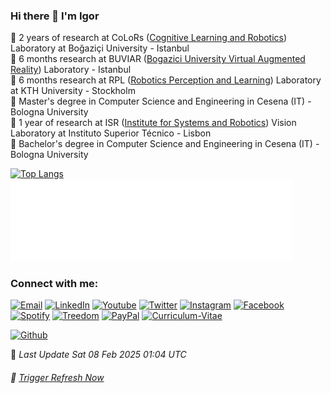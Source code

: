 ### Hi there 👋 I'm Igor

🔭 2 years of research at CoLoRs ([Cognitive Learning and Robotics]) Laboratory at Boğaziçi University - Istanbul <br />
🔭 6 months research at BUVIAR ([Bogazici University Virtual Augmented Reality]) Laboratory - Istanbul <br />
🔭 6 months research at RPL ([Robotics Perception and Learning]) Laboratory at KTH University - Stockholm <br />
🌳 Master's degree in Computer Science and Engineering in Cesena (IT) - Bologna University <br /> 
🔭 1 year of research at ISR ([Institute for Systems and Robotics]) Vision Laboratory at Instituto Superior Técnico - Lisbon <br />
🌱 Bachelor's degree in Computer Science and Engineering in Cesena (IT) - Bologna University <br /> 



<!-- [![Typing SVG](https://readme-typing-svg.herokuapp.com?duration=10000&lines=Robotics%2C+AI%2C+IoT%2C+VR)](https://git.io/typing-svg) -->


<!--  REMEMBER TO PUT ABSOLUTE PATH FOR IMAGES SO MIRROR REPOSITORIES AND SITES CAN RETRIEVE THEM! -->
<!-- Any image aligned to the right. Beware the width 
<img width="55%" align="right" alt="Github" src="https://raw.githubusercontent.com/onimur/.github/master/.resources/git-header.svg" />
-->
<!-- commented
<br />
<hr />
[![igor's github stats](https://github-readme-stats-igor-lirussi.vercel.app/api?username=igor-lirussi&count_private=true&show_icons=true&hide=issues,contribs)](https://github.com/anuraghazra/github-readme-stats)
-->

[![Top Langs](https://github-readme-stats.vercel.app/api/top-langs/?username=igor-lirussi&layout=compact&theme=transparent&hide_border=true&langs_count=12&exclude_repo=VR-Forest,VR-Boat,VR-Physics-Integration,VR-Lab-Scan,VR-Tutorial,CNMP-Robotic-Skill-Synthesis)](https://github.com/igor-lirussi?tab=repositories)
<a href="https://github.com/igor-lirussi?tab=repositories">
<img alt="Github" src="https://github.com/igor-lirussi/igor-lirussi/raw/main/metrics.activity.svg"  width="450"/>
</a>


### Connect with me:
<p align="left">
  <a href="mailto:igor.lirussi@studio.unibo.it">
    <img src="https://igor-lirussi.github.io/icons/color-hand-drawn/mail-80.png" height="80" alt="Email"/></a>
  <a href="https://www.linkedin.com/in/igor-lirussi/">
    <img src="https://igor-lirussi.github.io/icons/color-hand-drawn/linkedin-80.png" height="80" alt="LinkedIn"/></a>
  <a href="https://youtube.com/@igor.lirussi">
    <img src="https://igor-lirussi.github.io/icons/color-hand-drawn/youtube-squared-80.png" height="80" alt="Youtube"/></a>
  <a href="https://twitter.com/igorlirussi">
    <img src="https://igor-lirussi.github.io/icons/color-hand-drawn/twitter-squared-80.png" height="80" alt="Twitter"/></a>
  <a href="https://www.instagram.com/igor.lirussi">
    <img src="https://igor-lirussi.github.io/icons/color-hand-drawn/instagram-80.png" height="80" alt="Instagram"/></a>
  <a href="https://www.facebook.com/igor.lirussi">
    <img src="https://igor-lirussi.github.io/icons/color-hand-drawn/facebook-80.png" height="80" alt="Facebook"/></a>
  <a href="https://spotify.link/jbT6DwBhMBb">
    <img src="https://igor-lirussi.github.io/icons/color-hand-drawn/spotify-80.png" height="80" alt="Spotify"/></a>
  <a href="https://www.treedom.net/en/user/igor-lirussi">
    <img src="https://igor-lirussi.github.io/icons/color-hand-drawn/treedom-80.png" height="80" alt="Treedom"/></a>
  <a href="https://paypal.me/igorlirussi">
    <img src="https://igor-lirussi.github.io/icons/color-hand-drawn/paypal-80.png" height="80" alt="PayPal"/></a>
  <a href="https://igor-lirussi.github.io/Curriculum-Vitae/">
    <img src="https://igor-lirussi.github.io/icons/color-hand-drawn/cv-80.png" height="80" alt="Curriculum-Vitae"/></a>
</p>


[![Github](https://img.shields.io/github/followers/igor-lirussi?label=Follow%20on%20GitHub&style=social)](https://github.com/igor-lirussi)

<!-- commented
[![Followers](https://github.com/igor-lirussi/igor-lirussi/raw/main/metrics.people.svg)](https://github.com/igor-lirussi?tab=followers)
-->
 
💫 <i>Last Update <!-- DEFAULT-TAG:START -->
Sat 08 Feb 2025 01:04 UTC
<!-- DEFAULT-TAG:END --></i>
###### 🌌 [Trigger Refresh Now](https://github.com/igor-lirussi/igor-lirussi/issues/new?template=refresh.md&title=refresh%7Cneeded)

<!-- commented
![](https://github-profile-summary-cards.vercel.app/api/cards/profile-details?username=igor-lirussi&theme=github)
![](https://github-profile-summary-cards.vercel.app/api/cards/repos-per-language?username=igor-lirussi&theme=github)
![](https://github-profile-summary-cards.vercel.app/api/cards/most-commit-language?username=igor-lirussi&theme=github)
![](https://github-profile-summary-cards.vercel.app/api/cards/stats?username=igor-lirussi&theme=github)
![](https://github-profile-summary-cards.vercel.app/api/cards/productive-time?username=igor-lirussi&theme=github)
-->

<!-- commented
 [![igor-lirussi's GitHub 30 days activity graph](https://github-readme-activity-graph.vercel.app/graph?username=igor-lirussi&theme=react-dark&custom_title=Last%2030%20Day%20Contributions&hide_border=true)](https://github.com/igor-lirussi?tab=repositories)
-->

<!-- commented
[![Star History Chart](https://api.star-history.com/svg?repos=igor-lirussi/Dialogue-Pepper-Robot,igor-lirussi/VR-Physics-Integration,igor-lirussi/CapaBot-SanBot-Robot,igor-lirussi/VR-Boat&type=Date)](https://star-history.com/#igor-lirussi/Dialogue-Pepper-Robot&igor-lirussi/VR-Physics-Integration&igor-lirussi/CapaBot-SanBot-Robot&igor-lirussi/VR-Boat&Date)
-->

<!-- commented
  Your languages and tools. Be careful with the alignment. 
  You can use this sites to get logos: https://www.vectorlogo.zone or https://simpleicons.org/
  
  <code><img width="10%" src="https://www.vectorlogo.zone/logos/java/java-ar21.svg"></code>
  <code><img width="10%" src="https://www.vectorlogo.zone/logos/kotlinlang/kotlinlang-ar21.svg"></code>
  <code><img width="10%" src="https://www.vectorlogo.zone/logos/android/android-ar21.svg"></code>
  <br />
  <code><img width="10%" src="https://www.vectorlogo.zone/logos/gradle/gradle-ar21.svg"></code>
  <code><img width="10%" src="https://www.vectorlogo.zone/logos/circleci/circleci-ar21.svg"></code>
  <code><img width="10%" src="https://www.vectorlogo.zone/logos/json/json-ar21.svg"></code>
  <br />
  <code><img width="10%" src="https://www.vectorlogo.zone/logos/mysql/mysql-ar21.svg"></code>
  <code><img width="10%" src="https://www.vectorlogo.zone/logos/sqlite/sqlite-ar21.svg"></code>
  <code><img width="10%" src="https://www.vectorlogo.zone/logos/firebase/firebase-ar21.svg"></code>
  <br />
  <code><img width="10%" src="https://www.vectorlogo.zone/logos/git-scm/git-scm-ar21.svg"></code>
  <code><img width="10%" src="https://www.vectorlogo.zone/logos/yaml/yaml-ar21.svg"></code>
  <code><img width="10%" src="https://www.vectorlogo.zone/logos/gnu_bash/gnu_bash-ar21.svg"></code>
</p>
-->

<!-- commented
#### ⚡ Technologies

<table style="width:100%">
 <tr>
    <th>Programming Languages</th>
    <td> 
      <img src="https://img.shields.io/badge/-JavaScript-black?style=flat-square&logo=javascript" />
      <img src="https://img.shields.io/badge/-Nodejs-339933?style=flat-square&logo=Node.js&logoColor=white" />
      <img src="https://img.shields.io/badge/-TypeScript-007ACC?style=flat-square&logo=typescript&logoColor=white" />      
      <img src="https://img.shields.io/badge/-Java-007396?style=flat-square&logo=java" />
      <img src="https://img.shields.io/badge/-PHP-787CB5?style=flat-square&logo=PHP&logoColor=black" />
      <img src="https://img.shields.io/badge/-C++-787CB5?style=flat-square&logo=c%2B%2B&logoColor=Crayola" />
      <img src="https://img.shields.io/badge/-Python-ffff47?style=flat-square&logo=python" />      
   </td>
  </tr>
  <tr>
    <th>Frameworks</th>
    <td>
      <img src="https://img.shields.io/badge/-Express.js-000000?style=flat-square&logo=express&logoColor=white" />
      <img src="https://img.shields.io/badge/Spring_Boot-grey.svg?&style=flat-square&logo=spring-boot&logoColor=light-green" />
      <img src="https://img.shields.io/badge/-React.js-black?style=flat-square&logo=react&logoColor=Crayola" />
      <img src="https://img.shields.io/badge/-redux-black?style=flat-square&logo=redux&logoColor=violet" />
    </td>
  </tr>
  <tr>
    <th>Databases</th>
    <td>
      <img src="https://img.shields.io/badge/-MongoDB-black?style=flat-square&logo=mongodb" />
      <img src="https://img.shields.io/badge/PostgreSQL-316192.svg?&style=flat-square&logo=postgresql&logoColor=white" />
      <img src="https://img.shields.io/badge/-MySQL-4479A1?style=flat-square&logo=mysql&logoColor=white" />
      <img src="https://img.shields.io/badge/SQLite-07405E?style=flat-square&logo=sqlite&logoColor=white" />
      <img src="https://img.shields.io/badge/-Redis-DC382D?style=flat-square&logo=redis&logoColor=white" />
    </td>
  </tr>
  <tr>
    <th>Hosting/SaaS/PaaS</th>
    <td>
      <img src="https://img.shields.io/badge/Firebase-FFCA28?style=flat-square&logo=firebase&logoColor=white" />
      <img src="https://img.shields.io/badge/heroku%20-%23430098.svg?&style=flat-square&logo=heroku&logoColor=white" />
    </td>
  </tr>
  <tr>
    <th>Automate, Deploy, Platform & Tools</th>
    <td>
      <img src="https://img.shields.io/badge/-Docker-2496ED?style=flat-square&logo=docker&logoColor=white" />
      <img src="https://img.shields.io/badge/-Jenkins-DC382D?style=flat-square&logo=jenkins&logoColor=white" />
      <img src="https://img.shields.io/badge/-Git-black?style=flat-square&logo=git" /> 
      <img src="https://img.shields.io/badge/nginx%20-%23009639.svg?&style=flat-square&logo=nginx&logoColor=white" /> 
      <img src="https://img.shields.io/badge/-GitHub-181717?style=flat-square&logo=github" />
    </td>
  </tr>
  <tr>
    <th>Testing</th>
    <td>
      <img src="https://img.shields.io/badge/-Mocha-%238D6748?style=flat-square&logo=mocha&logoColor=white" />
      <img src="https://img.shields.io/badge/Junit5-25A162.svg?&style=flat-square&logo=postgresql&logoColor=white" />
    </td>
  </tr>
  <tr>
    <th>Operating Systems</th>
    <td>
      <img src="https://img.shields.io/badge/Linux-FCC624?style=flat-square&logo=linux&logoColor=black" />
      <img src="https://img.shields.io/badge/Windows-0078D6?style=flat-square&logo=windows&logoColor=white" />
      <img src="https://img.shields.io/badge/mac%20os-000000.svg?&style=flat-square&logo=apple&logoColor=white" />
    </td>
  </tr>
  <tr>
    <th>Markup/Markdown</th>
    <td>
      <img src="https://img.shields.io/badge/-HTML5-E34F26?style=flat-square&logo=html5&logoColor=white" />
      <img src="https://img.shields.io/badge/Markdown-%23000000.svg?&style=flat-square&logo=markdown&logoColor=white" />
      <img src="https://img.shields.io/badge/-CSS3-1572B6?style=flat-square&logo=css3" />
    </td>
  </tr>
  <tr>
    <th>Others</th>
    <td>
      <img src="https://img.shields.io/badge/-RaspberryPi-C51A4A?style=flat-square&logo=raspberry-pi&logoColor=white" />
      <img src="https://img.shields.io/badge/-Arduino-00979D?style=flat-square&logo=Arduino&logoColor=white" />
    </td>
  </tr>
</table>
-->


<!-- ############# FINAL LINKS ############# -->
[Institute for Systems and Robotics]: https://welcome.isr.tecnico.ulisboa.pt
[Robotics Perception and Learning]: https://www.kth.se/is/rpl
[Bogazici University Virtual Augmented Reality]: http://buviar.boun.edu.tr
[Cognitive Learning and Robotics]: https://colors.cmpe.boun.edu.tr
